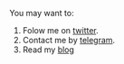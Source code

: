 You may want to:

1. Folow me on [twitter](https://twitter.com/fedya_petrakov).
2. Contact me by [telegram](https://t.me/fpetrakov).
3. Read my [blog](https://fpetrakov.ru)
